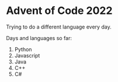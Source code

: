 # Advent of Code 2022

Trying to do a different language every day.

Days and languages so far:

1. Python
2. Javascript
3. Java
4. C++
5. C#
